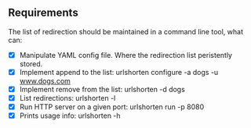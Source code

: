 ## Requirements

The list of redirection should be maintained in a command line tool, what can:

- [x] Manipulate YAML config file. Where the redirection list peristently stored.
- [x] Implement append to the list: urlshorten configure -a dogs -u www.dogs.com
- [x] Implement remove from the list: urlshorten -d dogs
- [x] List redirections: urlshorten -l
- [x] Run HTTP server on a given port: urlshorten run -p 8080
- [x] Prints usage info: urlshorten -h

